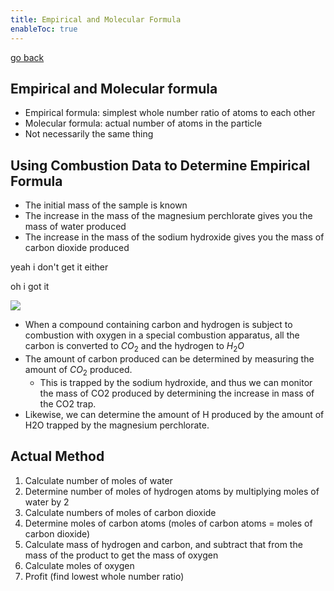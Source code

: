 ```yaml
---
title: Empirical and Molecular Formula
enableToc: true
---
```


[go back](archive/11Subjects/11Chemistry.md)

## Empirical and Molecular formula
- Empirical formula: simplest whole number ratio of atoms to each other
- Molecular formula: actual number of atoms in the particle
- Not necessarily the same thing

## Using Combustion Data to Determine Empirical Formula
- The initial mass of the sample is known
- The increase in the mass of the magnesium perchlorate gives you the mass of water produced
- The increase in the mass of the sodium hydroxide gives you the mass of carbon dioxide produced

yeah i don't get it either

oh i got it

![](images/Screenshot%202023-09-13%20at%204.58.37%20pm.png)
- When a compound containing carbon and hydrogen is subject to combustion with oxygen in a special combustion apparatus, all the carbon is converted to $CO_2$ and the hydrogen to $H_2 O$ 
- The amount of carbon produced can be determined by measuring the amount of $CO_2$ produced. 
	- This is trapped by the sodium hydroxide, and thus we can monitor the mass of CO2 produced by determining the increase in mass of the CO2 trap. 
- Likewise, we can determine the amount of H produced by the amount of H2O trapped by the magnesium perchlorate.

## Actual Method

1. Calculate number of moles of water
2. Determine number of moles of hydrogen atoms by multiplying moles of water by 2
3. Calculate numbers of moles of carbon dioxide
4. Determine moles of carbon atoms (moles of carbon atoms = moles of carbon dioxide)
5. Calculate mass of hydrogen and carbon, and subtract that from the mass of the product to get the mass of oxygen
6. Calculate moles of oxygen
7. Profit (find lowest whole number ratio)

